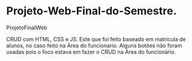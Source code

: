 # Projeto-Web-Final-do-Semestre.

ProjetoFinalWeb

CRUD com HTML, CSS e JS. Este que foi feito baseado em matricula de alunos, no caso feito na Área do funcionario. Alguns botões não foram usadas pois o foco estava em fazer o CRUD na Área do funcionário.
